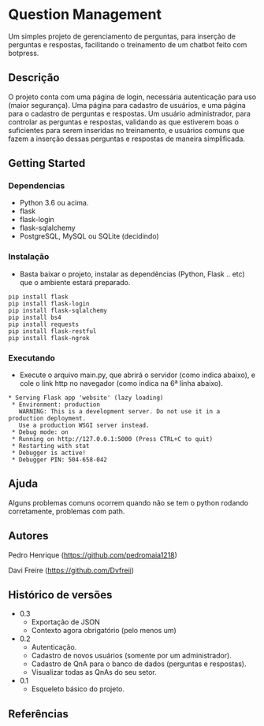 # Question Management
Um simples projeto de gerenciamento de perguntas, para inserção de perguntas e respostas, facilitando o treinamento de um chatbot feito com botpress.

## Descrição

O projeto conta com uma página de login, necessária autenticação para uso (maior segurança). Uma página para cadastro de usuários, e uma página para o cadastro de 
perguntas e respostas. Um usuário administrador, para controlar as perguntas e respostas, validando as que estiverem boas o suficientes para serem inseridas no 
treinamento, e usuários comuns que fazem a inserção dessas perguntas e respostas de maneira simplificada.

## Getting Started

### Dependencias

* Python 3.6 ou acima.
* flask
* flask-login
* flask-sqlalchemy
* PostgreSQL, MySQL ou SQLite (decidindo)

### Instalação

* Basta baixar o projeto, instalar as dependências (Python, Flask .. etc) que o ambiente estará preparado.
```
pip install flask
pip install flask-login
pip install flask-sqlalchemy
pip install bs4
pip install requests
pip install flask-restful
pip install flask-ngrok
```

### Executando

* Execute o arquivo main.py, que abrirá o servidor (como indica abaixo), e cole o link http no navegador (como indica na 6ª linha abaixo).
```
* Serving Flask app 'website' (lazy loading)
 * Environment: production
   WARNING: This is a development server. Do not use it in a production deployment.
   Use a production WSGI server instead.
 * Debug mode: on
 * Running on http://127.0.0.1:5000 (Press CTRL+C to quit)
 * Restarting with stat
 * Debugger is active!
 * Debugger PIN: 504-658-042
```

## Ajuda

Alguns problemas comuns ocorrem quando não se tem o python rodando corretamente, problemas com path.

## Autores

Pedro Henrique
(https://github.com/pedromaia1218)

Davi Freire
(https://github.com/Dvfreii)


## Histórico de versões

* 0.3
    * Exportação de JSON
    * Contexto agora obrigatório (pelo menos um)
* 0.2
    * Autenticação.
    * Cadastro de novos usuários (somente por um administrador).
    * Cadastro de QnA para o banco de dados (perguntas e respostas).
    * Visualizar todas as QnAs do seu setor.
* 0.1
    * Esqueleto básico do projeto.

## Referências
